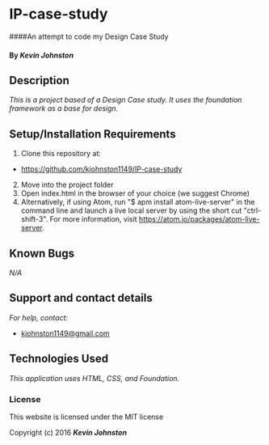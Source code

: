 # IP-case-study
####An attempt to code my Design Case Study

#### By _**Kevin Johnston**_

## Description

_This is a project based of a Design Case study.  It uses the foundation framework as a base for design._

## Setup/Installation Requirements

1. Clone this repository at:
  * https://github.com/kjohnston1149/IP-case-study
2. Move into the project folder
3. Open index.html in the browser of your choice (we suggest Chrome)
4. Alternatively, if using Atom, run "$ apm install atom-live-server" in the command line and launch a live local server by using the short cut "ctrl-shift-3".  For more information, visit https://atom.io/packages/atom-live-server.

## Known Bugs

_N/A_

## Support and contact details

_For help, contact:_
* [kjohnston1149@gmail.com](mailto:kjohnston1149@gmail.com)

## Technologies Used

_This application uses HTML, CSS, and Foundation._

### License

This website is licensed under the MIT license

Copyright (c) 2016 **_Kevin Johnston_**
